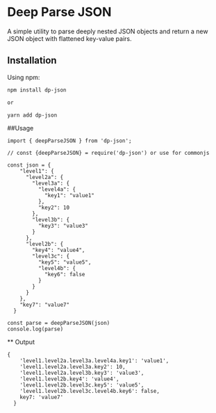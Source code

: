 # Deep Parse JSON

A simple utility to parse deeply nested JSON objects and return a new JSON object with flattened key-value pairs.

## Installation

Using npm:

```sh
npm install dp-json

or

yarn add dp-json

```

##Usage

```
import { deepParseJSON } from 'dp-json';

// const {deepParseJSON} = require('dp-json') or use for commonjs
```


```
const json = {
    "level1": {
      "level2a": {
        "level3a": {
          "level4a": {
            "key1": "value1"
          },
          "key2": 10
        },
        "level3b": {
          "key3": "value3"
        }
      },
      "level2b": {
        "key4": "value4",
        "level3c": {
          "key5": "value5",
          "level4b": {
            "key6": false
          }
        }
      }
    },
    "key7": "value7"
  }

const parse = deepParseJSON(json)
console.log(parse)
```

** Output 

``` 
{
    'level1.level2a.level3a.level4a.key1': 'value1',
    'level1.level2a.level3a.key2': 10,
    'level1.level2a.level3b.key3': 'value3',
    'level1.level2b.key4': 'value4',
    'level1.level2b.level3c.key5': 'value5',
    'level1.level2b.level3c.level4b.key6': false,
    key7: 'value7'
  }

```

